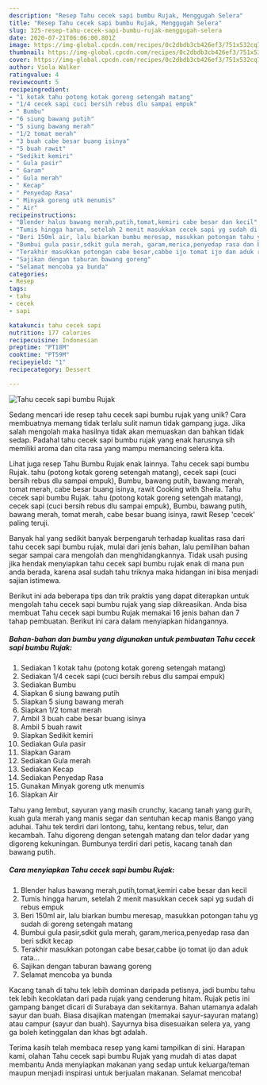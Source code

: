```yaml
---
description: "Resep Tahu cecek sapi bumbu Rujak, Menggugah Selera"
title: "Resep Tahu cecek sapi bumbu Rujak, Menggugah Selera"
slug: 325-resep-tahu-cecek-sapi-bumbu-rujak-menggugah-selera
date: 2020-07-21T06:06:00.801Z
image: https://img-global.cpcdn.com/recipes/0c2dbdb3cb426ef3/751x532cq70/tahu-cecek-sapi-bumbu-rujak-foto-resep-utama.jpg
thumbnail: https://img-global.cpcdn.com/recipes/0c2dbdb3cb426ef3/751x532cq70/tahu-cecek-sapi-bumbu-rujak-foto-resep-utama.jpg
cover: https://img-global.cpcdn.com/recipes/0c2dbdb3cb426ef3/751x532cq70/tahu-cecek-sapi-bumbu-rujak-foto-resep-utama.jpg
author: Viola Walker
ratingvalue: 4
reviewcount: 5
recipeingredient:
- "1 kotak tahu potong kotak goreng setengah matang"
- "1/4 cecek sapi cuci bersih rebus dlu sampai empuk"
- " Bumbu"
- "6 siung bawang putih"
- "5 siung bawang merah"
- "1/2 tomat merah"
- "3 buah cabe besar buang isinya"
- "5 buah rawit"
- "Sedikit kemiri"
- " Gula pasir"
- " Garam"
- " Gula merah"
- " Kecap"
- " Penyedap Rasa"
- " Minyak goreng utk menumis"
- " Air"
recipeinstructions:
- "Blender halus bawang merah,putih,tomat,kemiri cabe besar dan kecil"
- "Tumis hingga harum, setelah 2 menit masukkan cecek sapi yg sudah di rebus empuk"
- "Beri 150ml air, lalu biarkan bumbu meresap, masukkan potongan tahu yg sudah di goreng setengah matang"
- "Bumbui gula pasir,sdkit gula merah, garam,merica,penyedap rasa dan beri sdkit kecap"
- "Terakhir masukkan potongan cabe besar,cabbe ijo tomat ijo dan aduk rata..."
- "Sajikan dengan taburan bawang goreng"
- "Selamat mencoba ya bunda"
categories:
- Resep
tags:
- tahu
- cecek
- sapi

katakunci: tahu cecek sapi 
nutrition: 177 calories
recipecuisine: Indonesian
preptime: "PT18M"
cooktime: "PT59M"
recipeyield: "1"
recipecategory: Dessert

---
```



![Tahu cecek sapi bumbu Rujak](https://img-global.cpcdn.com/recipes/0c2dbdb3cb426ef3/751x532cq70/tahu-cecek-sapi-bumbu-rujak-foto-resep-utama.jpg)

Sedang mencari ide resep tahu cecek sapi bumbu rujak yang unik? Cara membuatnya memang tidak terlalu sulit namun tidak gampang juga. Jika salah mengolah maka hasilnya tidak akan memuaskan dan bahkan tidak sedap. Padahal tahu cecek sapi bumbu rujak yang enak harusnya sih memiliki aroma dan cita rasa yang mampu memancing selera kita.

Lihat juga resep Tahu Bumbu Rujak enak lainnya. Tahu cecek sapi bumbu Rujak. tahu (potong kotak goreng setengah matang), cecek sapi (cuci bersih rebus dlu sampai empuk), Bumbu, bawang putih, bawang merah, tomat merah, cabe besar buang isinya, rawit Cooking with Sheila. Tahu cecek sapi bumbu Rujak. tahu (potong kotak goreng setengah matang), cecek sapi (cuci bersih rebus dlu sampai empuk), Bumbu, bawang putih, bawang merah, tomat merah, cabe besar buang isinya, rawit Resep &#39;cecek&#39; paling teruji.

Banyak hal yang sedikit banyak berpengaruh terhadap kualitas rasa dari tahu cecek sapi bumbu rujak, mulai dari jenis bahan, lalu pemilihan bahan segar sampai cara mengolah dan menghidangkannya. Tidak usah pusing jika hendak menyiapkan tahu cecek sapi bumbu rujak enak di mana pun anda berada, karena asal sudah tahu triknya maka hidangan ini bisa menjadi sajian istimewa.


Berikut ini ada beberapa tips dan trik praktis yang dapat diterapkan untuk mengolah tahu cecek sapi bumbu rujak yang siap dikreasikan. Anda bisa membuat Tahu cecek sapi bumbu Rujak memakai 16 jenis bahan dan 7 tahap pembuatan. Berikut ini cara dalam menyiapkan hidangannya.

<!--inarticleads1-->

##### Bahan-bahan dan bumbu yang digunakan untuk pembuatan Tahu cecek sapi bumbu Rujak:

1. Sediakan 1 kotak tahu (potong kotak goreng setengah matang)
1. Sediakan 1/4 cecek sapi (cuci bersih rebus dlu sampai empuk)
1. Sediakan  Bumbu
1. Siapkan 6 siung bawang putih
1. Siapkan 5 siung bawang merah
1. Siapkan 1/2 tomat merah
1. Ambil 3 buah cabe besar buang isinya
1. Ambil 5 buah rawit
1. Siapkan Sedikit kemiri
1. Sediakan  Gula pasir
1. Siapkan  Garam
1. Sediakan  Gula merah
1. Sediakan  Kecap
1. Sediakan  Penyedap Rasa
1. Gunakan  Minyak goreng utk menumis
1. Siapkan  Air


Tahu yang lembut, sayuran yang masih crunchy, kacang tanah yang gurih, kuah gula merah yang manis segar dan sentuhan kecap manis Bango yang aduhai. Tahu tek terdiri dari lontong, tahu, kentang rebus, telur, dan kecambah. Tahu digoreng dengan setengah matang dan telor dadar yang digoreng kekuningan. Bumbunya terdiri dari petis, kacang tanah dan bawang putih. 

<!--inarticleads2-->

##### Cara menyiapkan Tahu cecek sapi bumbu Rujak:

1. Blender halus bawang merah,putih,tomat,kemiri cabe besar dan kecil
1. Tumis hingga harum, setelah 2 menit masukkan cecek sapi yg sudah di rebus empuk
1. Beri 150ml air, lalu biarkan bumbu meresap, masukkan potongan tahu yg sudah di goreng setengah matang
1. Bumbui gula pasir,sdkit gula merah, garam,merica,penyedap rasa dan beri sdkit kecap
1. Terakhir masukkan potongan cabe besar,cabbe ijo tomat ijo dan aduk rata...
1. Sajikan dengan taburan bawang goreng
1. Selamat mencoba ya bunda


Kacang tanah di tahu tek lebih dominan daripada petisnya, jadi bumbu tahu tek lebih kecoklatan dari pada rujak yang cenderung hitam. Rujak petis ini gampang banget dicari di Surabaya dan sekitarnya. Bahan utamanya adalah sayur dan buah. Biasa disajikan matengan (memakai sayur-sayuran matang) atau campur (sayur dan buah). Sayurnya bisa disesuaikan selera ya, yang ga boleh ketinggalan dan khas bgt adalah. 

Terima kasih telah membaca resep yang kami tampilkan di sini. Harapan kami, olahan Tahu cecek sapi bumbu Rujak yang mudah di atas dapat membantu Anda menyiapkan makanan yang sedap untuk keluarga/teman maupun menjadi inspirasi untuk berjualan makanan. Selamat mencoba!
